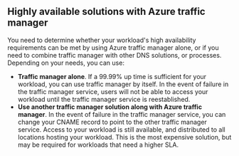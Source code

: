 ## Highly available solutions with Azure traffic manager
You need to determine whether your workload's high availability requirements can be met by using Azure traffic manager alone, or if you need to combine traffic manager with other DNS solutions, or processes. Depending on your needs, you can use:

* **Traffic manager alone**. If a 99.99% up time is sufficient for your workload, you can use traffic manager by itself. In the event of failure in the traffic manager service, users will not be able to access your workload until the traffic manager service is reestablished.
* **Use another traffic manager solution along with Azure traffic manager**. In the event of failure in the traffic manager service, you can change your CNAME record to point to the other traffic manager service. Access to your workload is still available, and distributed to all locations hosting your workload. This is the most expensive solution, but may be required for workloads that need a higher SLA.


